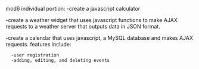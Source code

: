 mod6
individual portion:
  -create a javascript calculator
  
  -create a weather widget that uses javascript functions to make AJAX requests to a weather server that outputs data in JSON format.
  
  -create a calendar that uses javascript, a MySQL database and makes AJAX requests. features include:
  
      -user registration
      -adding, editing, and deleting events
      
